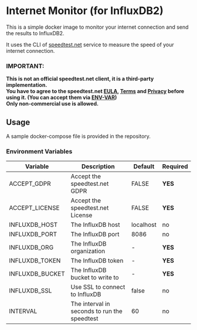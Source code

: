 # Internet Monitor (for InfluxDB2)
This is a simple docker image to monitor your internet connection and send the results to InfluxDB2.

It uses the CLI of [speedtest.net](https://www.speedtest.net/) service to measure the speed of your internet connection.

### IMPORTANT: 
**This is not an official speedtest.net client, it is a third-party implementation. \
You have to agree to the speedtest.net [EULA](https://www.speedtest.net/about/eula), [Terms](https://www.speedtest.net/about/terms) and [Privacy](https://www.speedtest.net/about/privacy) before using it. (You can accept them via [ENV-VAR](#environment-variables)) \
Only non-commercial use is allowed.**

## Usage
A sample docker-compose file is provided in the repository.

### Environment Variables
| Variable | Description | Default   | Required |
| --- | --- |-----------|----------|
| ACCEPT_GDPR | Accept the speedtest.net GDPR | FALSE     | **YES**  |
| ACCEPT_LICENSE | Accept the speedtest.net License | FALSE     | **YES**  |
| INFLUXDB_HOST | The InfluxDB host | localhost | no       |
| INFLUXDB_PORT | The InfluxDB port | 8086      | no       |
| INFLUXDB_ORG | The InfluxDB organization | -         | **YES**  |
| INFLUXDB_TOKEN | The InfluxDB token | -         | **YES**  |
| INFLUXDB_BUCKET | The InfluxDB bucket to write to | -         | **YES**  |
| INFLUXDB_SSL | Use SSL to connect to InfluxDB | false     | no       |
| INTERVAL | The interval in seconds to run the speedtest | 60        | no        |
